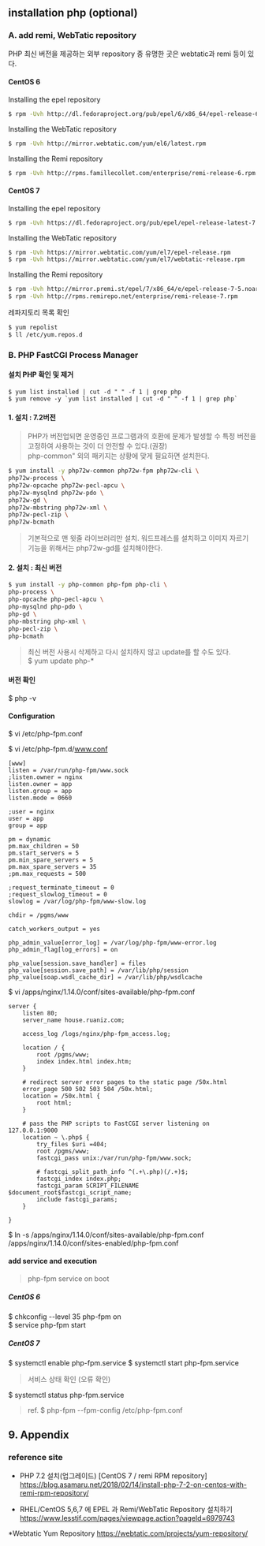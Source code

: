 ## installation php (optional)

### A. add remi, WebTatic repository
PHP 최신 버전을 제공하는 외부 repository 중 유명한 곳은 webtatic과 remi 등이 있다.

#### CentOS 6
Installing the epel repository  
```bash
$ rpm -Uvh http://dl.fedoraproject.org/pub/epel/6/x86_64/epel-release-6-8.noarch.rpm
```

Installing the WebTatic repository  
```bash
$ rpm -Uvh http://mirror.webtatic.com/yum/el6/latest.rpm
```

Installing the Remi repository  
```bash
$ rpm -Uvh http://rpms.famillecollet.com/enterprise/remi-release-6.rpm
```

#### CentOS 7  
Installing the epel repository  
```bash
$ rpm -Uvh https://dl.fedoraproject.org/pub/epel/epel-release-latest-7.noarch.rpm
```
 
Installing the WebTatic repository  
```bash
$ rpm -Uvh https://mirror.webtatic.com/yum/el7/epel-release.rpm
$ rpm -Uvh https://mirror.webtatic.com/yum/el7/webtatic-release.rpm
```

Installing the Remi repository  
```bash
$ rpm -Uvh http://mirror.premi.st/epel/7/x86_64/e/epel-release-7-5.noarch.rpm 
$ rpm -Uvh http://rpms.remirepo.net/enterprise/remi-release-7.rpm
```

레파지토리 목록 확인  
```bash
$ yum repolist  
$ ll /etc/yum.repos.d
```

### B. PHP FastCGI Process Manager

#### 설치 PHP 확인 및 제거
```
$ yum list installed | cut -d " " -f 1 | grep php  
$ yum remove -y `yum list installed | cut -d " " -f 1 | grep php`
```

#### 1. 설치  : 7.2버전
>PHP가 버전업되면 운영중인 프로그램과의 호환에 문제가 발생할 수 특정 버전을 고정하여 사용하는 것이 더 안전할 수 있다.(권장)  
php-common" 외의 패키지는 상황에 맞게 필요하면 설치한다.  
```bash
$ yum install -y php72w-common php72w-fpm php72w-cli \
php72w-process \
php72w-opcache php72w-pecl-apcu \
php72w-mysqlnd php72w-pdo \
php72w-gd \
php72w-mbstring php72w-xml \
php72w-pecl-zip \
php72w-bcmath
```
>기본적으로 맨 윗줄 라이브러리만 설치. 워드프레스를 설치하고 이미지 자르기 기능을 위해서는 php72w-gd를 설치해야한다.

#### 2. 설치 : 최신 버전
```bash
$ yum install -y php-common php-fpm php-cli \  
php-process \  
php-opcache php-pecl-apcu \  
php-mysqlnd php-pdo \  
php-gd \  
php-mbstring php-xml \  
php-pecl-zip \  
php-bcmath  
```
> 최신 버전 사용시 삭제하고 다시 설치하지 않고 update를 할 수도 있다.  
$ yum update php-*

#### 버전 확인  
$ php -v

#### Configuration
$ vi /etc/php-fpm.conf

$ vi /etc/php-fpm.d/www.conf  
```
[www]
listen = /var/run/php-fpm/www.sock
;listen.owner = nginx
listen.owner = app
listen.group = app
listen.mode = 0660

;user = nginx
user = app
group = app

pm = dynamic
pm.max_children = 50
pm.start_servers = 5
pm.min_spare_servers = 5
pm.max_spare_servers = 35
;pm.max_requests = 500

;request_terminate_timeout = 0
;request_slowlog_timeout = 0
slowlog = /var/log/php-fpm/www-slow.log

chdir = /pgms/www

catch_workers_output = yes

php_admin_value[error_log] = /var/log/php-fpm/www-error.log
php_admin_flag[log_errors] = on

php_value[session.save_handler] = files
php_value[session.save_path] = /var/lib/php/session
php_value[soap.wsdl_cache_dir] = /var/lib/php/wsdlcache
```

$ vi /apps/nginx/1.14.0/conf/sites-available/php-fpm.conf
```
server {  
    listen 80;  
    server_name house.ruaniz.com;
    
    access_log /logs/nginx/php-fpm_access.log;
    
    location / {
        root /pgms/www;
        index index.html index.htm;
    }
    
    # redirect server error pages to the static page /50x.html
    error_page 500 502 503 504 /50x.html;
    location = /50x.html {
        root html;
    }
    
    # pass the PHP scripts to FastCGI server listening on 127.0.0.1:9000
    location ~ \.php$ {
        try_files $uri =404;
        root /pgms/www;
        fastcgi_pass unix:/var/run/php-fpm/www.sock;
        
        # fastcgi_split_path_info ^(.+\.php)(/.+)$;
        fastcgi_index index.php;
        fastcgi_param SCRIPT_FILENAME $document_root$fastcgi_script_name;
        include fastcgi_params;
    }
    
}
```

$ ln -s /apps/nginx/1.14.0/conf/sites-available/php-fpm.conf /apps/nginx/1.14.0/conf/sites-enabled/php-fpm.conf

#### add service and execution
> php-fpm service on boot  

##### CentOS 6  
$ chkconfig --level 35 php-fpm on  
$ service php-fpm start  

##### CentOS 7  
$ systemctl enable php-fpm.service
$ systemctl start php-fpm.service

> 서비스 상태 확인 (오류 확인)

$ systemctl status php-fpm.service

> ref.  $ php-fpm --fpm-config /etc/php-fpm.conf

## 9. Appendix

### reference site

* PHP 7.2 설치(업그레이드) [CentOS 7 / remi RPM repository]
https://blog.asamaru.net/2018/02/14/install-php-7-2-on-centos-with-remi-rpm-repository/

* RHEL/CentOS 5,6,7 에 EPEL 과 Remi/WebTatic Repository 설치하기
https://www.lesstif.com/pages/viewpage.action?pageId=6979743

*Webtatic Yum Repository
https://webtatic.com/projects/yum-repository/
